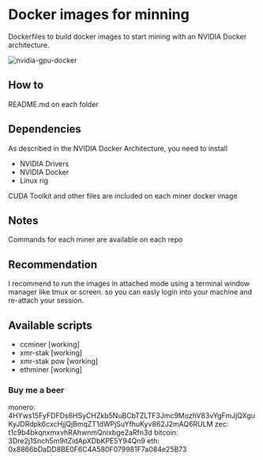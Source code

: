 # Docker images for minning

Dockerfiles to build docker images to start mining with an NVIDIA Docker architecture.

![nvidia-gpu-docker][nvidia_docker]

[nvidia_docker]: https://cloud.githubusercontent.com/assets/3028125/12213714/5b208976-b632-11e5-8406-38d379ec46aa.png

## How to

README.md on each folder

## Dependencies

As described in the NVIDIA Docker Architecture, you need to install
- NVIDIA Drivers
- NVIDIA Docker
- Linux rig

CUDA Toolkit and other files are included on each miner docker image

## Notes

Commands for each miner are available on each repo

## Recommendation

I recommend to run the images in attached mode using a terminal window manager like tmux or screen. so you can easly login into your machine and re-attach your session.

## Available scripts

- ccminer [working]
- xmr-stak [working]
- xmr-stak pow [working]
- ethminer [working]

### Buy me a beer

monero: 4HYws15FyFDFDs6HSyCHZkb5NuBCbTZLTF3Jmc9MozhV83vYgFmJjQXguKyJDRdpk6cxcHjjQjBmqZT1dWPjSuYfhuKyv862J2mAQ6RULM
zec: t1c9b4bkqnxmxvhRAhwnmQnixbge2aRfn3d
bitcoin: 3Dre2j1Snch5m9itZidApXDbKPE5Y94Qn9
eth: 0x8866bDaDD8BE0F6C4A580F079981F7a084e25B73
